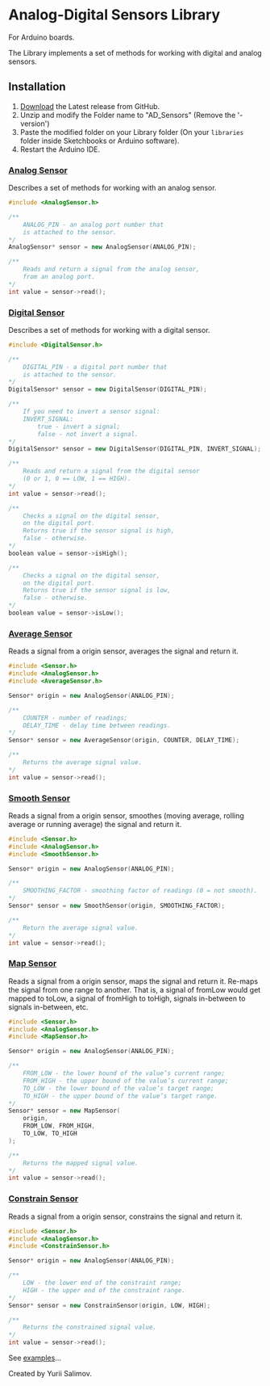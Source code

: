 # Analog-Digital Sensors Library

For Arduino boards.

The Library implements a set of methods for working with digital and analog sensors.

## Installation

1. [Download](https://github.com/YuriiSalimov/AD_Sensors/releases) the Latest release from GitHub.
2. Unzip and modify the Folder name to "AD_Sensors" (Remove the '-version')
3. Paste the modified folder on your Library folder
(On your `libraries` folder inside Sketchbooks or Arduino software).
4. Restart the Arduino IDE.

### [Analog Sensor](/src/AnalogSensor.h)

Describes a set of methods for working with an analog sensor.

```cpp
#include <AnalogSensor.h>

/**
    ANALOG_PIN - an analog port number that
    is attached to the sensor.
*/
AnalogSensor* sensor = new AnalogSensor(ANALOG_PIN);

/**
    Reads and return a signal from the analog sensor,
    from an analog port.
*/
int value = sensor->read();
```

### [Digital Sensor](/src/DigitalSensor.h)

Describes a set of methods for working with a digital sensor.

```cpp
#include <DigitalSensor.h>

/**
    DIGITAL_PIN - a digital port number that
    is attached to the sensor.
*/
DigitalSensor* sensor = new DigitalSensor(DIGITAL_PIN);

/**
    If you need to invert a sensor signal:
    INVERT_SIGNAL:
        true - invert a signal;
        false - not invert a signal.
*/
DigitalSensor* sensor = new DigitalSensor(DIGITAL_PIN, INVERT_SIGNAL);

/**
    Reads and return a signal from the digital sensor
    (0 or 1, 0 == LOW, 1 == HIGH).
*/
int value = sensor->read();

/**
    Checks a signal on the digital sensor,
    on the digital port.
    Returns true if the sensor signal is high,
    false - otherwise.
*/
boolean value = sensor->isHigh();

/**
    Checks a signal on the digital sensor,
    on the digital port.
    Returns true if the sensor signal is low,
    false - otherwise.
*/
boolean value = sensor->isLow();
```

### [Average Sensor](/src/AverageSensor.h)

Reads a signal from a origin sensor,
averages the signal and return it.

```cpp
#include <Sensor.h>
#include <AnalogSensor.h>
#include <AverageSensor.h>

Sensor* origin = new AnalogSensor(ANALOG_PIN);

/**
    COUNTER - number of readings;
    DELAY_TIME - delay time between readings.
*/
Sensor* sensor = new AverageSensor(origin, COUNTER, DELAY_TIME);

/**
    Returns the average signal value.
*/
int value = sensor->read();
```

### [Smooth Sensor](/src/SmoothSensor.h)

Reads a signal from a origin sensor,
smoothes (moving average, rolling average or running average)
the signal and return it.

```cpp
#include <Sensor.h>
#include <AnalogSensor.h>
#include <SmoothSensor.h>

Sensor* origin = new AnalogSensor(ANALOG_PIN);

/**
    SMOOTHING_FACTOR - smoothing factor of readings (0 = not smooth).
*/
Sensor* sensor = new SmoothSensor(origin, SMOOTHING_FACTOR);

/**
    Return the average signal value.
*/
int value = sensor->read();
```

### [Map Sensor](/src/MapSensor.h)

Reads a signal from a origin sensor, maps the signal and return it.
Re-maps the signal from one range to another.
That is, a signal of fromLow would get mapped to toLow,
a signal of fromHigh to toHigh, signals in-between to signals in-between, etc.

```cpp
#include <Sensor.h>
#include <AnalogSensor.h>
#include <MapSensor.h>

Sensor* origin = new AnalogSensor(ANALOG_PIN);

/**
    FROM_LOW - the lower bound of the value’s current range;
    FROM_HIGH - the upper bound of the value’s current range;
    TO_LOW - the lower bound of the value’s target range;
    TO_HIGH - the upper bound of the value’s target range.
*/
Sensor* sensor = new MapSensor(
    origin,
    FROM_LOW, FROM_HIGH,
    TO_LOW, TO_HIGH
);

/**
    Returns the mapped signal value.
*/
int value = sensor->read();
```

### [Constrain Sensor](/src/ConstrainSensor.h)

Reads a signal from a origin sensor,
constrains the signal and return it.

```cpp
#include <Sensor.h>
#include <AnalogSensor.h>
#include <ConstrainSensor.h>

Sensor* origin = new AnalogSensor(ANALOG_PIN);

/**
    LOW - the lower end of the constraint range;
    HIGH - the upper end of the constraint range.
*/
Sensor* sensor = new ConstrainSensor(origin, LOW, HIGH);

/**
    Returns the constrained signal value.
*/
int value = sensor->read();
```

See [examples](/examples)...

Created by Yurii Salimov.
